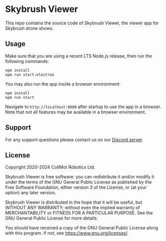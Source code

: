 # Skybrush Viewer

This repo contains the source code of Skybrush Viewer, the viewer app for
Skybrush drone shows.

## Usage

Make sure that you are using a recent LTS Node.js release, then run the
following commands:

```
npm install
npm run start:electron
```

You may also run the app inside a browser environment:

```
npm install
npm run start
```

Navigate to `http://localhost:8080` after startup to use the app in
a browser. Note that not all features may be available in a browser
environment.

## Support

For any support questions please contact us on our [Discord server](https://skybrush.io/r/discord).

## License

Copyright 2020-2024 CollMot Robotics Ltd.

Skybrush Viewer is free software: you can redistribute it and/or modify it under
the terms of the GNU General Public License as published by the Free Software
Foundation, either version 3 of the License, or (at your option) any later
version.

Skybrush Viewer is distributed in the hope that it will be useful, but WITHOUT
ANY WARRANTY; without even the implied warranty of MERCHANTABILITY or
FITNESS FOR A PARTICULAR PURPOSE. See the GNU General Public License for
more details.

You should have received a copy of the GNU General Public License along with
this program. If not, see <https://www.gnu.org/licenses/>.
